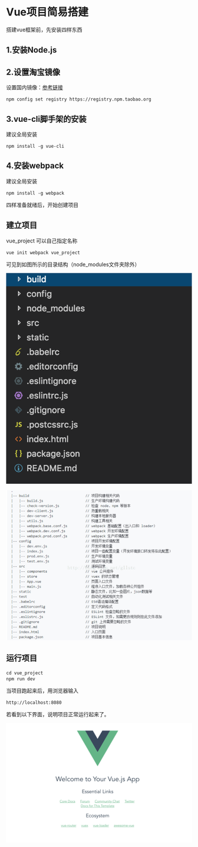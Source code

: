 # Vue项目简易搭建
搭建vue框架前，先安装四样东西


## 1.安装Node.js


## 2.设置淘宝镜像
设置国内镜像：[参考链接](https://npm.taobao.org/)

```
npm config set registry https://registry.npm.taobao.org 
```

## 3.vue-cli脚手架的安装
建议全局安装 

```
npm install -g vue-cli
```


## 4.安装webpack 
建议全局安装 

```
npm install -g webpack
```

四样准备就绪后，开始创建项目

## 建立项目
vue_project 可以自己指定名称

```
vue init webpack vue_project
```

可见到如图所示的目录结构（node_modules文件夹除外）

![img](https://github.com/Kidd-Ye/Kidd.github.io/blob/master/img/p2.png)

![img](https://github.com/Kidd-Ye/Kidd.github.io/blob/master/img/p3.png)


## 运行项目

```
cd vue_project
npm run dev
```

当项目跑起来后，用浏览器输入

```
http://localhost:8080
```

若看到以下界面，说明项目正常运行起来了。

![img](https://github.com/Kidd-Ye/Kidd.github.io/blob/master/img/p4.png)





